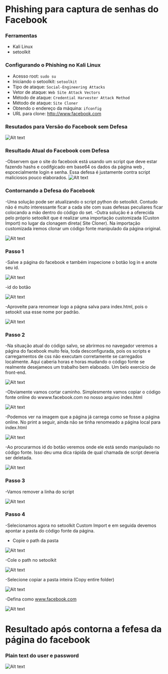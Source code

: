 # Phishing para captura de senhas do Facebook

### Ferramentas

- Kali Linux
- setoolkit

### Configurando o Phishing no Kali Linux

- Acesso root: ``` sudo su ```
- Iniciando o setoolkit: ``` setoolkit ```
- Tipo de ataque: ``` Social-Engineering Attacks ```
- Vetor de ataque: ``` Web Site Attack Vectors ```
- Método de ataque: ```Credential Harvester Attack Method ```
- Método de ataque: ``` Site Cloner ```
- Obtendo o endereço da máquina: ``` ifconfig ```
- URL para clone: http://www.facebook.com

### Resutados para Versão do Facebook sem Defesa 

![Alt text](./passwd.png "Optional title")

### Resultado Atual do Facebook com Defesa
-Observem que o site do facebook está usando um script que deve estar fazendo hashs e codifgicado em base64 os dados 
da página web , espcecialmente login e senha. Essa defesa é justamente contra script maliciosos pouco elaborados.
![Alt text](./Capturar21.JPG "Optional title")

### Contornando a Defesa do Facebook
-Uma solução pode ser atualizando o script python do setoolkit. Contudo não é muito interessante ficar a cada site com suas defesas
peculiares ficar colocando a mão dentro do código do set.
-Outra solução é a oferecida pelo próprio setoolkit que é realizar uma importação customizada (Custon Import) no lugar da clonagem direta( Site Cloner). Na importação customizada iremos clonar um código fonte manipulado da página original. 

![Alt text](./Capturar13.JPG "Optional title")

### Passo 1 
-Salve a página do facebook e também inspecione o botão log in e anote seu id.

![Alt text](./Capturar.JPG "Optional title")

-id do botão

![Alt text](./Capturar5.JPG "Optional title")

-Aproveite para renomear logo a págna salva para index.html, pois o setookit usa esse nome por padrão.

![Alt text](./Capturar17.JPG "Optional title")

### Passo 2 
-Na situação atual do código salvo, se abrirmos no navegador veremos a página do facebook muito feia, toda desconfigurada, pois os scripts e carregamentos de css não executam corretamente se carregados localmente. Aqui caberia horas e horas mudando o código fonte se realmente desejameos um trabalho bem elaboado. Um belo exercício de front-end.

![Alt text](./Capturar2.JPG "Optional title")

-Obviamente vamos cortar caminho. Simplesmente vamos copiar o código fonte online do wwww.facebook.com no nosso arquivo index.html

![Alt text](./Capturar6.JPG "Optional title")

-Podemos ver na imagem que a página já carrega como se fosse a página online. No print a seguir, ainda não se tinha renomeado a página local para index.html

![Alt text](./Capturar8.JPG "Optional title")

-Ao procurarmos id do botão veremos onde ele está sendo manipulado no código fonte. Isso deu uma dica rápida de qual chamada de script deveria ser deletada.

![Alt text](./Capturar24.JPG "Optional title")

### Passo 3 
-Vamos remover a linha do script

![Alt text](./Capturar23.JPG "Optional title")

### Passo 4 
-Selecionamos agora no setoolkit Custom Import e em seguida devemos apontar a pasta do código fonte da página. 
- Copie o path  da pasta
 
![Alt text](./Capturar14.JPG "Optional title")

-Cole o path no setoolkit

![Alt text](./Capturar15.JPG "Optional title")

-Selecione copiar a pasta inteira (Copy entire folder)

![Alt text](./Capturar18.JPG "Optional title")

-Defina como www.facebook.com

![Alt text](./Capturar19.JPG "Optional title")

# Resultado após contorna a fefesa da página do facebook

### Plain text do user e password

![Alt text](./usersenhacapturados.JPG "Optional title")



